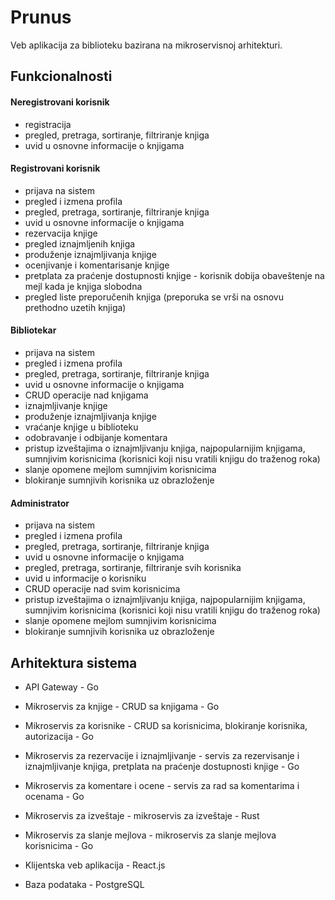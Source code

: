 # Prunus
Veb aplikacija za biblioteku bazirana na mikroservisnoj arhitekturi.
## Funkcionalnosti

#### Neregistrovani korisnik
   - registracija
   - pregled, pretraga, sortiranje, filtriranje knjiga
   - uvid u osnovne informacije o knjigama
 
#### Registrovani korisnik
   - prijava na sistem
   - pregled i izmena profila
   - pregled, pretraga, sortiranje, filtriranje knjiga
   - uvid u osnovne informacije o knjigama
   - rezervacija knjige
   - pregled iznajmljenih knjiga
   - produženje iznajmljivanja knjige
   - ocenjivanje i komentarisanje knjige
   - pretplata za praćenje dostupnosti knjige - korisnik dobija obaveštenje na mejl kada je knjiga slobodna
   - pregled liste preporučenih knjiga (preporuka se vrši na osnovu prethodno uzetih knjiga)

#### Bibliotekar
   - prijava na sistem
   - pregled i izmena profila
   - pregled, pretraga, sortiranje, filtriranje knjiga
   - uvid u osnovne informacije o knjigama
   - CRUD operacije nad knjigama
   - iznajmljivanje knjige
   - produženje iznajmljivanja knjige
   - vraćanje knjige u biblioteku
   - odobravanje i odbijanje komentara
   - pristup izveštajima o iznajmljivanju knjiga, najpopularnijim knjigama, sumnjivim korisnicima (korisnici koji nisu vratili knjigu do traženog roka)
   - slanje opomene mejlom sumnjivim korisnicima
   - blokiranje sumnjivih korisnika uz obrazloženje

#### Administrator
   - prijava na sistem
   - pregled i izmena profila
   - pregled, pretraga, sortiranje, filtriranje knjiga
   - uvid u osnovne informacije o knjigama
   - pregled, pretraga, sortiranje, filtriranje svih korisnika
   - uvid u informacije o korisniku
   - CRUD operacije nad svim korisnicima
   - pristup izveštajima o iznajmljivanju knjiga, najpopularnijim knjigama, sumnjivim korisnicima (korisnici koji nisu vratili knjigu do traženog roka)
   - slanje opomene mejlom sumnjivim korisnicima
   - blokiranje sumnjivih korisnika uz obrazloženje

## Arhitektura sistema
   - API Gateway - Go  
   - Mikroservis za knjige - CRUD sa knjigama - Go  
   - Mikroservis za korisnike - CRUD sa korisnicima, blokiranje korisnika, autorizacija - Go  
   - Mikroservis za rezervacije i iznajmljivanje - servis za rezervisanje i iznajmljivanje knjiga, pretplata na praćenje dostupnosti knjige - Go  
   - Mikroservis za komentare i ocene - servis za rad sa komentarima i ocenama - Go  
   - Mikroservis za izveštaje - mikroservis za izveštaje - Rust  
   - Mikroservis za slanje mejlova - mikroservis za slanje mejlova korisnicima - Go  
   - Klijentska veb aplikacija - React.js  

   - Baza podataka - PostgreSQL

